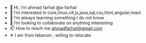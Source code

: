 - 👋 Hi, I’m ahmad farhat @a-farhat
- 👀 I’m interested in core,linux,c#,js,java,sql,css,html,angular,react
- 🌱 I’m always learning something I do not know
- 💞️ I’m looking to collaborate on anything interesting
- 📫 How to reach me ahmadfarhat@gmail.com
- ✈ I am from lebanon , willing to relocate

<!---
a-farhat/a-farhat is a ✨ special ✨ repository because its `README.md` (this file) appears on your GitHub profile.
You can click the Preview link to take a look at your changes.
--->
